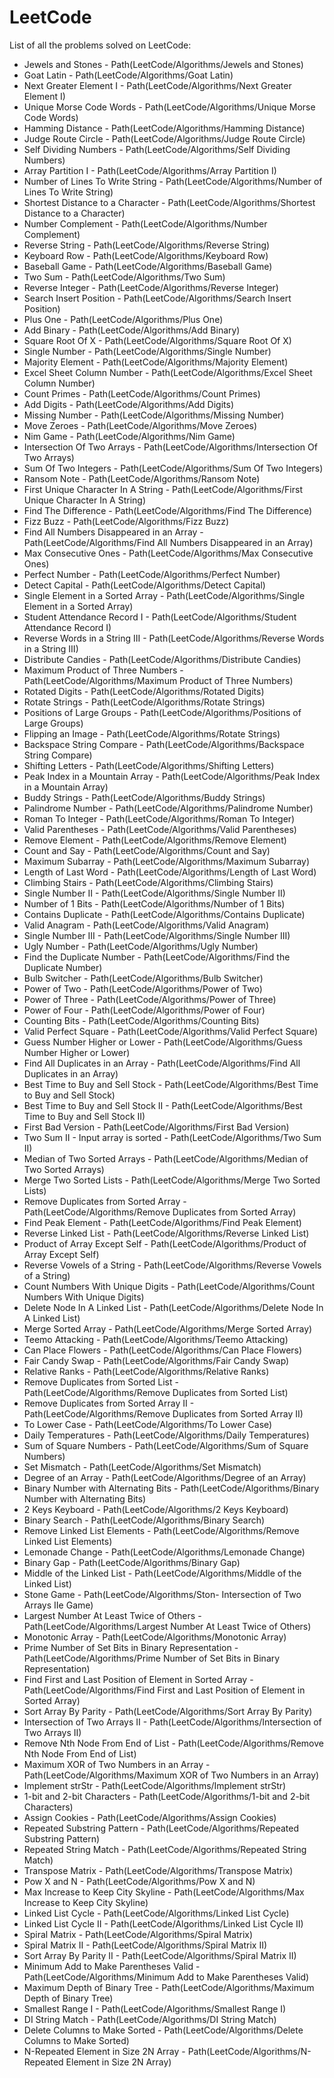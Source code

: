 # LeetCode
List of all the problems solved on LeetCode:

- Jewels and Stones - Path(LeetCode/Algorithms/Jewels and Stones)
- Goat Latin - Path(LeetCode/Algorithms/Goat Latin)
- Next Greater Element I - Path(LeetCode/Algorithms/Next Greater Element I)
- Unique Morse Code Words - Path(LeetCode/Algorithms/Unique Morse Code Words)
- Hamming Distance - Path(LeetCode/Algorithms/Hamming Distance)
- Judge Route Circle - Path(LeetCode/Algorithms/Judge Route Circle)
- Self Dividing Numbers - Path(LeetCode/Algorithms/Self Dividing Numbers)
- Array Partition I - Path(LeetCode/Algorithms/Array Partition I)
- Number of Lines To Write String - Path(LeetCode/Algorithms/Number of Lines To Write String)
- Shortest Distance to a Character - Path(LeetCode/Algorithms/Shortest Distance to a Character)
- Number Complement - Path(LeetCode/Algorithms/Number Complement)
- Reverse String - Path(LeetCode/Algorithms/Reverse String)
- Keyboard Row - Path(LeetCode/Algorithms/Keyboard Row)
- Baseball Game - Path(LeetCode/Algorithms/Baseball Game)
- Two Sum - Path(LeetCode/Algorithms/Two Sum)
- Reverse Integer - Path(LeetCode/Algorithms/Reverse Integer)
- Search Insert Position - Path(LeetCode/Algorithms/Search Insert Position)
- Plus One - Path(LeetCode/Algorithms/Plus One)
- Add Binary - Path(LeetCode/Algorithms/Add Binary)
- Square Root Of X - Path(LeetCode/Algorithms/Square Root Of X)
- Single Number - Path(LeetCode/Algorithms/Single Number)
- Majority Element - Path(LeetCode/Algorithms/Majority Element)
- Excel Sheet Column Number - Path(LeetCode/Algorithms/Excel Sheet Column Number)
- Count Primes - Path(LeetCode/Algorithms/Count Primes)
- Add Digits - Path(LeetCode/Algorithms/Add Digits)
- Missing Number - Path(LeetCode/Algorithms/Missing Number)
- Move Zeroes - Path(LeetCode/Algorithms/Move Zeroes)
- Nim Game - Path(LeetCode/Algorithms/Nim Game)
- Intersection Of Two Arrays - Path(LeetCode/Algorithms/Intersection Of Two Arrays)
- Sum Of Two Integers - Path(LeetCode/Algorithms/Sum Of Two Integers)
- Ransom Note - Path(LeetCode/Algorithms/Ransom Note)
- First Unique Character In A String - Path(LeetCode/Algorithms/First Unique Character In A String)
- Find The Difference - Path(LeetCode/Algorithms/Find The Difference)
- Fizz Buzz - Path(LeetCode/Algorithms/Fizz Buzz)
- Find All Numbers Disappeared in an Array - Path(LeetCode/Algorithms/Find All Numbers Disappeared in an Array)
- Max Consecutive Ones - Path(LeetCode/Algorithms/Max Consecutive Ones)
- Perfect Number - Path(LeetCode/Algorithms/Perfect Number)
- Detect Capital - Path(LeetCode/Algorithms/Detect Capital)
- Single Element in a Sorted Array - Path(LeetCode/Algorithms/Single Element in a Sorted Array)
- Student Attendance Record I - Path(LeetCode/Algorithms/Student Attendance Record I)
- Reverse Words in a String III - Path(LeetCode/Algorithms/Reverse Words in a String III)
- Distribute Candies - Path(LeetCode/Algorithms/Distribute Candies)
- Maximum Product of Three Numbers - Path(LeetCode/Algorithms/Maximum Product of Three Numbers)
- Rotated Digits - Path(LeetCode/Algorithms/Rotated Digits)
- Rotate Strings - Path(LeetCode/Algorithms/Rotate Strings)
- Positions of Large Groups - Path(LeetCode/Algorithms/Positions of Large Groups)
- Flipping an Image - Path(LeetCode/Algorithms/Rotate Strings)
- Backspace String Compare - Path(LeetCode/Algorithms/Backspace String Compare)
- Shifting Letters - Path(LeetCode/Algorithms/Shifting Letters)
- Peak Index in a Mountain Array - Path(LeetCode/Algorithms/Peak Index in a Mountain Array)
- Buddy Strings - Path(LeetCode/Algorithms/Buddy Strings)
- Palindrome Number - Path(LeetCode/Algorithms/Palindrome Number)
- Roman To Integer - Path(LeetCode/Algorithms/Roman To Integer)
- Valid Parentheses - Path(LeetCode/Algorithms/Valid Parentheses)
- Remove Element - Path(LeetCode/Algorithms/Remove Element)
- Count and Say - Path(LeetCode/Algorithms/Count and Say)
- Maximum Subarray - Path(LeetCode/Algorithms/Maximum Subarray)
- Length of Last Word - Path(LeetCode/Algorithms/Length of Last Word)
- Climbing Stairs - Path(LeetCode/Algorithms/Climbing Stairs)
- Single Number II - Path(LeetCode/Algorithms/Single Number II)
- Number of 1 Bits - Path(LeetCode/Algorithms/Number of 1 Bits)
- Contains Duplicate - Path(LeetCode/Algorithms/Contains Duplicate)
- Valid Anagram - Path(LeetCode/Algorithms/Valid Anagram)
- Single Number III - Path(LeetCode/Algorithms/Single Number III)
- Ugly Number - Path(LeetCode/Algorithms/Ugly Number)
- Find the Duplicate Number - Path(LeetCode/Algorithms/Find the Duplicate Number)
- Bulb Switcher - Path(LeetCode/Algorithms/Bulb Switcher)
- Power of Two - Path(LeetCode/Algorithms/Power of Two)
- Power of Three - Path(LeetCode/Algorithms/Power of Three)
- Power of Four - Path(LeetCode/Algorithms/Power of Four)
- Counting Bits - Path(LeetCode/Algorithms/Counting Bits)
- Valid Perfect Square - Path(LeetCode/Algorithms/Valid Perfect Square)
- Guess Number Higher or Lower - Path(LeetCode/Algorithms/Guess Number Higher or Lower)
- Find All Duplicates in an Array - Path(LeetCode/Algorithms/Find All Duplicates in an Array)
- Best Time to Buy and Sell Stock - Path(LeetCode/Algorithms/Best Time to Buy and Sell Stock)
- Best Time to Buy and Sell Stock II - Path(LeetCode/Algorithms/Best Time to Buy and Sell Stock II)
- First Bad Version - Path(LeetCode/Algorithms/First Bad Version)
- Two Sum II - Input array is sorted - Path(LeetCode/Algorithms/Two Sum II)
- Median of Two Sorted Arrays - Path(LeetCode/Algorithms/Median of Two Sorted Arrays)
- Merge Two Sorted Lists - Path(LeetCode/Algorithms/Merge Two Sorted Lists)
- Remove Duplicates from Sorted Array - Path(LeetCode/Algorithms/Remove Duplicates from Sorted Array)
- Find Peak Element - Path(LeetCode/Algorithms/Find Peak Element)
- Reverse Linked List - Path(LeetCode/Algorithms/Reverse Linked List)
- Product of Array Except Self - Path(LeetCode/Algorithms/Product of Array Except Self)
- Reverse Vowels of a String - Path(LeetCode/Algorithms/Reverse Vowels of a String)
- Count Numbers With Unique Digits - Path(LeetCode/Algorithms/Count Numbers With Unique Digits)
- Delete Node In A Linked List - Path(LeetCode/Algorithms/Delete Node In A Linked List)
- Merge Sorted Array - Path(LeetCode/Algorithms/Merge Sorted Array)
- Teemo Attacking - Path(LeetCode/Algorithms/Teemo Attacking) 
- Can Place Flowers - Path(LeetCode/Algorithms/Can Place Flowers) 
- Fair Candy Swap - Path(LeetCode/Algorithms/Fair Candy Swap)
- Relative Ranks - Path(LeetCode/Algorithms/Relative Ranks)
- Remove Duplicates from Sorted List - Path(LeetCode/Algorithms/Remove Duplicates from Sorted List)
- Remove Duplicates from Sorted Array II - Path(LeetCode/Algorithms/Remove Duplicates from Sorted Array II)
- To Lower Case - Path(LeetCode/Algorithms/To Lower Case) 
- Daily Temperatures - Path(LeetCode/Algorithms/Daily Temperatures)
- Sum of Square Numbers - Path(LeetCode/Algorithms/Sum of Square Numbers)
- Set Mismatch - Path(LeetCode/Algorithms/Set Mismatch)
- Degree of an Array - Path(LeetCode/Algorithms/Degree of an Array)
- Binary Number with Alternating Bits - Path(LeetCode/Algorithms/Binary Number with Alternating Bits)
- 2 Keys Keyboard - Path(LeetCode/Algorithms/2 Keys Keyboard) 
- Binary Search - Path(LeetCode/Algorithms/Binary Search)
- Remove Linked List Elements - Path(LeetCode/Algorithms/Remove Linked List Elements)
- Lemonade Change - Path(LeetCode/Algorithms/Lemonade Change)
- Binary Gap - Path(LeetCode/Algorithms/Binary Gap)
- Middle of the Linked List - Path(LeetCode/Algorithms/Middle of the Linked List)
- Stone Game - Path(LeetCode/Algorithms/Ston- Intersection of Two Arrays IIe Game)
- Largest Number At Least Twice of Others - Path(LeetCode/Algorithms/Largest Number At Least Twice of Others)
- Monotonic Array - Path(LeetCode/Algorithms/Monotonic Array)
- Prime Number of Set Bits in Binary Representation - Path(LeetCode/Algorithms/Prime Number of Set Bits in Binary Representation)
- Find First and Last Position of Element in Sorted Array - Path(LeetCode/Algorithms/Find First and Last Position of Element in Sorted Array)
- Sort Array By Parity - Path(LeetCode/Algorithms/Sort Array By Parity)
- Intersection of Two Arrays II - Path(LeetCode/Algorithms/Intersection of Two Arrays II)
- Remove Nth Node From End of List - Path(LeetCode/Algorithms/Remove Nth Node From End of List)
- Maximum XOR of Two Numbers in an Array - Path(LeetCode/Algorithms/Maximum XOR of Two Numbers in an Array)
- Implement strStr - Path(LeetCode/Algorithms/Implement strStr)
- 1-bit and 2-bit Characters - Path(LeetCode/Algorithms/1-bit and 2-bit Characters)
- Assign Cookies - Path(LeetCode/Algorithms/Assign Cookies)
- Repeated Substring Pattern - Path(LeetCode/Algorithms/Repeated Substring Pattern)
- Repeated String Match - Path(LeetCode/Algorithms/Repeated String Match)
- Transpose Matrix - Path(LeetCode/Algorithms/Transpose Matrix)
- Pow X and N - Path(LeetCode/Algorithms/Pow X and N)
- Max Increase to Keep City Skyline - Path(LeetCode/Algorithms/Max Increase to Keep City Skyline)
- Linked List Cycle - Path(LeetCode/Algorithms/Linked List Cycle)
- Linked List Cycle II - Path(LeetCode/Algorithms/Linked List Cycle II)
- Spiral Matrix - Path(LeetCode/Algorithms/Spiral Matrix)
- Spiral Matrix II - Path(LeetCode/Algorithms/Spiral Matrix II)
- Sort Array By Parity II - Path(LeetCode/Algorithms/Spiral Matrix II)
- Minimum Add to Make Parentheses Valid - Path(LeetCode/Algorithms/Minimum Add to Make Parentheses Valid)
- Maximum Depth of Binary Tree - Path(LeetCode/Algorithms/Maximum Depth of Binary Tree)
- Smallest Range I - Path(LeetCode/Algorithms/Smallest Range I)
- DI String Match - Path(LeetCode/Algorithms/DI String Match)
- Delete Columns to Make Sorted - Path(LeetCode/Algorithms/Delete Columns to Make Sorted)
- N-Repeated Element in Size 2N Array - Path(LeetCode/Algorithms/N-Repeated Element in Size 2N Array)
